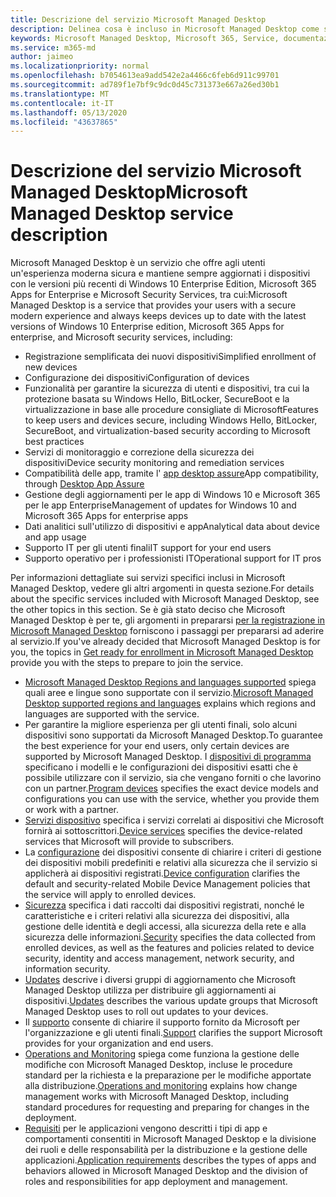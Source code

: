 ```yaml
---
title: Descrizione del servizio Microsoft Managed Desktop
description: Delinea cosa è incluso in Microsoft Managed Desktop come servizio
keywords: Microsoft Managed Desktop, Microsoft 365, Service, documentazione
ms.service: m365-md
author: jaimeo
ms.localizationpriority: normal
ms.openlocfilehash: b7054613ea9add542e2a4466c6feb6d911c99701
ms.sourcegitcommit: ad789f1e7bf9c9dc0d45c731373e667a26ed30b1
ms.translationtype: MT
ms.contentlocale: it-IT
ms.lasthandoff: 05/13/2020
ms.locfileid: "43637865"
---
```

# <a name="microsoft-managed-desktop-service-description"></a><span data-ttu-id="713f5-104">Descrizione del servizio Microsoft Managed Desktop</span><span class="sxs-lookup"><span data-stu-id="713f5-104">Microsoft Managed Desktop service description</span></span>

<span data-ttu-id="713f5-105">Microsoft Managed Desktop è un servizio che offre agli utenti un'esperienza moderna sicura e mantiene sempre aggiornati i dispositivi con le versioni più recenti di Windows 10 Enterprise Edition, Microsoft 365 Apps for Enterprise e Microsoft Security Services, tra cui:</span><span class="sxs-lookup"><span data-stu-id="713f5-105">Microsoft Managed Desktop is a service that provides your users with a secure modern experience and always keeps devices up to date with the latest versions of Windows 10 Enterprise edition, Microsoft 365 Apps for enterprise, and Microsoft security services, including:</span></span>

- <span data-ttu-id="713f5-106">Registrazione semplificata dei nuovi dispositivi</span><span class="sxs-lookup"><span data-stu-id="713f5-106">Simplified enrollment of new devices</span></span>
- <span data-ttu-id="713f5-107">Configurazione dei dispositivi</span><span class="sxs-lookup"><span data-stu-id="713f5-107">Configuration of devices</span></span>
- <span data-ttu-id="713f5-108">Funzionalità per garantire la sicurezza di utenti e dispositivi, tra cui la protezione basata su Windows Hello, BitLocker, SecureBoot e la virtualizzazione in base alle procedure consigliate di Microsoft</span><span class="sxs-lookup"><span data-stu-id="713f5-108">Features to keep users and devices secure, including Windows Hello, BitLocker, SecureBoot, and virtualization-based security according to Microsoft best practices</span></span>
- <span data-ttu-id="713f5-109">Servizi di monitoraggio e correzione della sicurezza dei dispositivi</span><span class="sxs-lookup"><span data-stu-id="713f5-109">Device security monitoring and remediation services</span></span>
- <span data-ttu-id="713f5-110">Compatibilità delle app, tramite l' [app desktop assure](https://docs.microsoft.com/fasttrack/win-10-desktop-app-assure)</span><span class="sxs-lookup"><span data-stu-id="713f5-110">App compatibility, through [Desktop App Assure](https://docs.microsoft.com/fasttrack/win-10-desktop-app-assure)</span></span>
- <span data-ttu-id="713f5-111">Gestione degli aggiornamenti per le app di Windows 10 e Microsoft 365 per le app Enterprise</span><span class="sxs-lookup"><span data-stu-id="713f5-111">Management of updates for Windows 10 and Microsoft 365 Apps for enterprise apps</span></span>
- <span data-ttu-id="713f5-112">Dati analitici sull'utilizzo di dispositivi e app</span><span class="sxs-lookup"><span data-stu-id="713f5-112">Analytical data about device and app usage</span></span>
- <span data-ttu-id="713f5-113">Supporto IT per gli utenti finali</span><span class="sxs-lookup"><span data-stu-id="713f5-113">IT support for your end users</span></span>
- <span data-ttu-id="713f5-114">Supporto operativo per i professionisti IT</span><span class="sxs-lookup"><span data-stu-id="713f5-114">Operational support for IT pros</span></span>

<span data-ttu-id="713f5-115">Per informazioni dettagliate sui servizi specifici inclusi in Microsoft Managed Desktop, vedere gli altri argomenti in questa sezione.</span><span class="sxs-lookup"><span data-stu-id="713f5-115">For details about the specific services included with Microsoft Managed Desktop, see the other topics in this section.</span></span> <span data-ttu-id="713f5-116">Se è già stato deciso che Microsoft Managed Desktop è per te, gli argomenti in prepararsi [per la registrazione in Microsoft Managed Desktop](https://docs.microsoft.com/microsoft-365/managed-desktop/get-ready/) forniscono i passaggi per prepararsi ad aderire al servizio.</span><span class="sxs-lookup"><span data-stu-id="713f5-116">If you've already decided that Microsoft Managed Desktop is for you, the topics in [Get ready for enrollment in Microsoft Managed Desktop](https://docs.microsoft.com/microsoft-365/managed-desktop/get-ready/) provide you with the steps to prepare to join the service.</span></span>

- <span data-ttu-id="713f5-117">[Microsoft Managed Desktop Regions and languages supported](regions-languages.md) spiega quali aree e lingue sono supportate con il servizio.</span><span class="sxs-lookup"><span data-stu-id="713f5-117">[Microsoft Managed Desktop supported regions and languages](regions-languages.md) explains which regions and languages are supported with the service.</span></span>
- <span data-ttu-id="713f5-118">Per garantire la migliore esperienza per gli utenti finali, solo alcuni dispositivi sono supportati da Microsoft Managed Desktop.</span><span class="sxs-lookup"><span data-stu-id="713f5-118">To guarantee the best experience for your end users, only certain devices are supported by Microsoft Managed Desktop.</span></span> <span data-ttu-id="713f5-119">I [dispositivi di programma](device-list.md) specificano i modelli e le configurazioni dei dispositivi esatti che è possibile utilizzare con il servizio, sia che vengano forniti o che lavorino con un partner.</span><span class="sxs-lookup"><span data-stu-id="713f5-119">[Program devices](device-list.md) specifies the exact device models and configurations you can use with the service, whether you provide them or work with a partner.</span></span>
- <span data-ttu-id="713f5-120">[Servizi dispositivo](device-services.md) specifica i servizi correlati ai dispositivi che Microsoft fornirà ai sottoscrittori.</span><span class="sxs-lookup"><span data-stu-id="713f5-120">[Device services](device-services.md) specifies the device-related services that Microsoft will provide to subscribers.</span></span>
- <span data-ttu-id="713f5-121">La [configurazione](device-policies.md) dei dispositivi consente di chiarire i criteri di gestione dei dispositivi mobili predefiniti e relativi alla sicurezza che il servizio si applicherà ai dispositivi registrati.</span><span class="sxs-lookup"><span data-stu-id="713f5-121">[Device configuration](device-policies.md) clarifies the default and security-related Mobile Device Management policies that the service will apply to enrolled devices.</span></span>
- <span data-ttu-id="713f5-122">[Sicurezza](security.md) specifica i dati raccolti dai dispositivi registrati, nonché le caratteristiche e i criteri relativi alla sicurezza dei dispositivi, alla gestione delle identità e degli accessi, alla sicurezza della rete e alla sicurezza delle informazioni.</span><span class="sxs-lookup"><span data-stu-id="713f5-122">[Security](security.md) specifies the data collected from enrolled devices, as well as the features and policies related to device security, identity and access management, network security, and information security.</span></span>
- <span data-ttu-id="713f5-123">[Updates](updates.md) descrive i diversi gruppi di aggiornamento che Microsoft Managed Desktop utilizza per distribuire gli aggiornamenti ai dispositivi.</span><span class="sxs-lookup"><span data-stu-id="713f5-123">[Updates](updates.md) describes the various update groups that Microsoft Managed Desktop uses to roll out updates to your devices.</span></span>
- <span data-ttu-id="713f5-124">Il [supporto](support.md) consente di chiarire il supporto fornito da Microsoft per l'organizzazione e gli utenti finali.</span><span class="sxs-lookup"><span data-stu-id="713f5-124">[Support](support.md) clarifies the support Microsoft provides for your organization and end users.</span></span>
- <span data-ttu-id="713f5-125">[Operations and Monitoring](operations-and-monitoring.md) spiega come funziona la gestione delle modifiche con Microsoft Managed Desktop, incluse le procedure standard per la richiesta e la preparazione per le modifiche apportate alla distribuzione.</span><span class="sxs-lookup"><span data-stu-id="713f5-125">[Operations and monitoring](operations-and-monitoring.md) explains how change management works with Microsoft Managed Desktop, including standard procedures for requesting and preparing for changes in the deployment.</span></span>
- <span data-ttu-id="713f5-126">[Requisiti](mmd-app-requirements.md) per le applicazioni vengono descritti i tipi di app e comportamenti consentiti in Microsoft Managed Desktop e la divisione dei ruoli e delle responsabilità per la distribuzione e la gestione delle applicazioni.</span><span class="sxs-lookup"><span data-stu-id="713f5-126">[Application requirements](mmd-app-requirements.md) describes the types of apps and behaviors allowed in Microsoft Managed Desktop and the division of roles and responsibilities for app deployment and management.</span></span>

